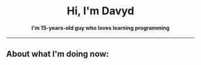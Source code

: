 <h1 align="center">Hi, I'm Davyd </h1>
<h4 align="center">I'm 15-years-old guy who loves learning programming</h3>
<hr>
<h2>About what I'm doing now:</h2>
